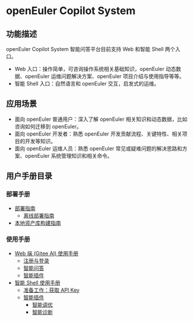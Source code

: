 # openEuler Copilot System

## 功能描述

openEuler Copilot System 智能问答平台目前支持 Web 和智能 Shell 两个入口。

- Web 入口：操作简单，可咨询操作系统相关基础知识，openEuler 动态数据、openEuler 运维问题解决方案、openEuler 项目介绍与使用指导等等。
- 智能 Shell 入口：自然语言和 openEuler 交互，启发式的运维。

## 应用场景

- 面向 openEuler 普通用户：深入了解 openEuler 相关知识和动态数据，比如咨询如何迁移到 openEuler。
- 面向 openEuler 开发者：熟悉 openEuler 开发贡献流程、关键特性、相关项目的开发等知识。
- 面向 openEuler 运维人员：熟悉 openEuler 常见或疑难问题的解决思路和方案、openEuler 系统管理知识和相关命令。

## 用户手册目录

### 部署手册

- [部署指南](./部署指南/网络环境下部署指南.md)
  - [离线部署指南](./部署指南/无网络环境下部署指南.md)
- [本地资产库构建指南](./部署指南/本地资产库构建指南.md)

### 使用手册

- [Web 端 (Gitee AI) 使用手册](./使用指南/线上服务/前言.md)
  - [注册与登录](./使用指南/线上服务/注册与登录.md)
  - [智能问答](./使用指南/线上服务/智能问答使用指南.md)
  - [智能插件](./使用指南/线上服务/智能插件简介.md)
- [智能 Shell 使用手册](./使用指南/命令行客户端/命令行助手使用指南.md)
  - [准备工作：获取 API Key](./使用指南/命令行客户端/获取%20API%20Key.md)
  - [智能插件](./使用指南/命令行客户端/命令行助手使用指南.md#智能插件)
    - [智能调优](./使用指南/命令行客户端/智能调优.md)
    - [智能诊断](./使用指南/命令行客户端/智能诊断.md)
